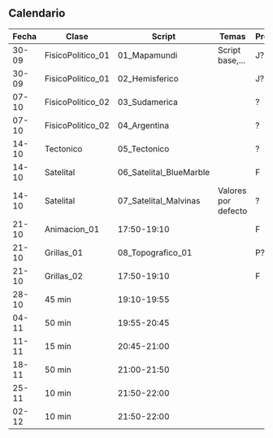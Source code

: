 ## Calendario

| **Fecha** | **Clase** | **Script** | **Temas** | **Profesor** |
|-----------|--------------|--------------|--------------|--------------|
| 30-09  | FisicoPolitico_01 | 01_Mapamundi  | Script base,... | J?|
| 30-09  | FisicoPolitico_01 | 02_Hemisferico  | | J?|
| 07-10    | FisicoPolitico_02 | 03_Sudamerica  ||?|
| 07-10    | FisicoPolitico_02 | 04_Argentina  ||?|
| 14-10         | Tectonico | 05_Tectonico  ||?|
| 14-10         | Satelital | 06_Satelital_BlueMarble  || F |
| 14-10         | Satelital | 07_Satelital_Malvinas  | Valores por defecto | ? |
| 21-10    | Animacion_01 |  17:50-19:10  || F |
| 21-10    | Grillas_01 |  08_Topografico_01  || P? |
| 21-10    | Grillas_02 |  17:50-19:10  || F |
| 28-10      | 45 min | 19:10-19:55  |||
| 04-11      | 50 min | 19:55-20:45 |||
| 11-11         | 15 min |  20:45-21:00  |||
| 18-11      | 50 min |  21:00-21:50  |||
| 25-11      | 10 min |  21:50-22:00  |||
| 02-12      | 10 min |  21:50-22:00  |||

